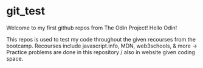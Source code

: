 # git_test
Welcome to my first github repos from The Odin Project!
Hello Odin!

This repos is used to test my code throughout the given recourses from the bootcamp. Recourses include javascript.info, MDN, web3schools, & more -> Practice problems are done in this repository / also in website given coding space.
